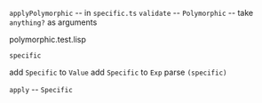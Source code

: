 `applyPolymorphic` -- in `specific.ts`
`validate` -- `Polymorphic` -- take `anything?` as arguments

polymorphic.test.lisp

`specific`

add `Specific` to `Value`
add `Specific` to `Exp`
parse `(specific)`

`apply` -- `Specific`
